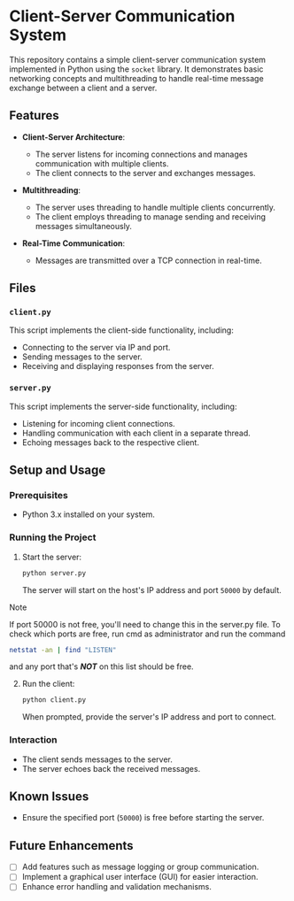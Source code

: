 
# Client-Server Communication System

This repository contains a simple client-server communication system implemented in Python using the `socket` library. It demonstrates basic networking concepts and multithreading to handle real-time message exchange between a client and a server.

## Features

- **Client-Server Architecture**:
  - The server listens for incoming connections and manages communication with multiple clients.
  - The client connects to the server and exchanges messages.

- **Multithreading**:
  - The server uses threading to handle multiple clients concurrently.
  - The client employs threading to manage sending and receiving messages simultaneously.

- **Real-Time Communication**:
  - Messages are transmitted over a TCP connection in real-time.

## Files

### `client.py`
This script implements the client-side functionality, including:
- Connecting to the server via IP and port.
- Sending messages to the server.
- Receiving and displaying responses from the server.

### `server.py`
This script implements the server-side functionality, including:
- Listening for incoming client connections.
- Handling communication with each client in a separate thread.
- Echoing messages back to the respective client.

## Setup and Usage

### Prerequisites
- Python 3.x installed on your system.

### Running the Project
1. Start the server:
   ```bash
   python server.py
   ```
   The server will start on the host's IP address and port `50000` by default.

>[!NOTE]
>If port 50000 is not free, you'll need to change this in the server.py file.
>To check which ports are free, run cmd as administrator and run the command
>```bash
>netstat -an | find "LISTEN"
>```
>and any port that's ***NOT*** on this list should be free.

2. Run the client:
   ```bash
   python client.py
   ```
   When prompted, provide the server's IP address and port to connect.

### Interaction
- The client sends messages to the server.
- The server echoes back the received messages.

## Known Issues
- Ensure the specified port (`50000`) is free before starting the server.

## Future Enhancements
- [ ] Add features such as message logging or group communication.
- [ ] Implement a graphical user interface (GUI) for easier interaction.
- [ ] Enhance error handling and validation mechanisms.
